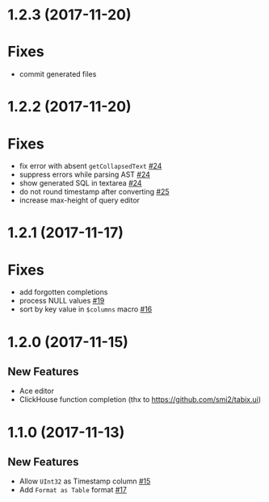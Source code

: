 # 1.2.3 (2017-11-20)

# Fixes 
* commit generated files


# 1.2.2 (2017-11-20)

# Fixes 
* fix error with absent `getCollapsedText` [#24](https://github.com/Vertamedia/clickhouse-grafana/issues/24)
* suppress errors while parsing AST [#24](https://github.com/Vertamedia/clickhouse-grafana/issues/24)
* show generated SQL in textarea [#24](https://github.com/Vertamedia/clickhouse-grafana/issues/24)
* do not round timestamp after converting [#25](https://github.com/Vertamedia/clickhouse-grafana/issues/25)
* increase max-height of query editor


# 1.2.1 (2017-11-17)

# Fixes 
* add forgotten completions
* process NULL values [#19](https://github.com/Vertamedia/clickhouse-grafana/issues/19)
* sort by key value in `$columns` macro [#16](https://github.com/Vertamedia/clickhouse-grafana/issues/16)


# 1.2.0 (2017-11-15)

## New Features
* Ace editor
* ClickHouse function completion (thx to https://github.com/smi2/tabix.ui)


# 1.1.0 (2017-11-13)

## New Features
* Allow `UInt32` as Timestamp column [#15](https://github.com/Vertamedia/clickhouse-grafana/issues/15)
* Add `Format as Table` format [#17](https://github.com/Vertamedia/clickhouse-grafana/issues/17)